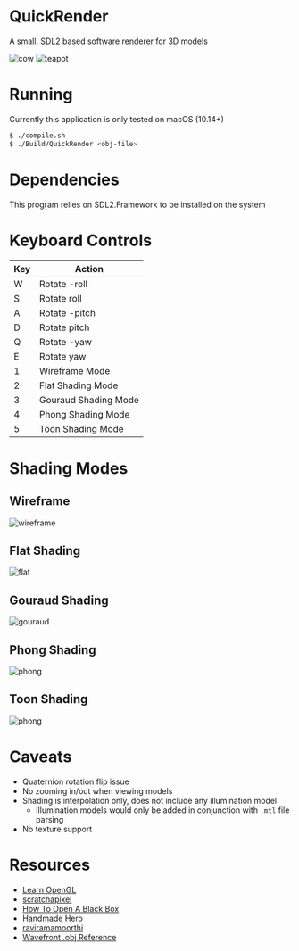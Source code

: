 # QuickRender

A small, SDL2 based software renderer for 3D models

![cow](Etc/cow.png)
![teapot](Etc/teapot.png)

# Running

Currently this application is only tested on macOS (10.14+)

```bash
$ ./compile.sh
$ ./Build/QuickRender <obj-file>
```

# Dependencies

This program relies on SDL2.Framework to be installed on the system

# Keyboard Controls

| Key | Action |
| --- | ------ |
| W   | Rotate -roll
| S   | Rotate roll
| A   | Rotate -pitch
| D   | Rotate pitch
| Q   | Rotate -yaw
| E   | Rotate yaw
| 1   | Wireframe Mode
| 2   | Flat Shading Mode
| 3   | Gouraud Shading Mode
| 4   | Phong Shading Mode
| 5   | Toon Shading Mode

# Shading Modes

## Wireframe

![wireframe](Etc/teddy_wireframe.png)

## Flat Shading

![flat](Etc/teddy_flat.png)

## Gouraud Shading

![gouraud](Etc/teddy_gouraud.png)

## Phong Shading

![phong](Etc/teddy_phong.png)

## Toon Shading

![phong](Etc/teddy_toon.png)

# Caveats

- Quaternion rotation flip issue
- No zooming in/out when viewing models
- Shading is interpolation only, does not include any illumination model
  - Illumination models would only be added in conjunction with `.mtl` file parsing
- No texture support


# Resources

- [Learn OpenGL](https://www.learnopengl.com)
- [scratchapixel](https://www.scratchapixel.com/)
- [How To Open A Black Box](https://www.youtube.com/watch?v=SYomOZIfeoU)
- [Handmade Hero](https://www.youtube.com/user/handmadeheroarchive)
- [raviramamoorthi](https://www.youtube.com/channel/UCMXu0keYU3ZLR-aTNUJcRSQ)
- [Wavefront .obj Reference](http://paulbourke.net/dataformats/obj/)
